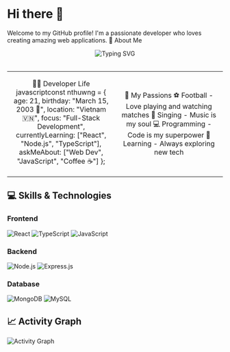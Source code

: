 # Hi there 👋

Welcome to my GitHub profile! I'm a passionate developer who loves creating amazing web applications.
🚀 About Me

<div align="center">
  <img src="https://readme-typing-svg.herokuapp.com?font=Fira+Code&weight=600&size=28&duration=4000&pause=1000&color=00D8FF&center=true&vCenter=true&multiline=true&width=600&height=100&lines=Hi+there!+I'm+a+Full-Stack+Developer+%F0%9F%91%A8%E2%80%8D%F0%9F%92%BB;Born+on+March+15%2C+2003+%F0%9F%8E%82;Passionate+about+creating+amazing+apps+%F0%9F%9A%80" alt="Typing SVG" />
</div>
<br>
<table align="center">
<tr>
<td align="center" width="50%">
  
👨‍💻 Developer Life
javascriptconst nthuwng = {
    age: 21,
    birthday: "March 15, 2003 🎂",
    location: "Vietnam 🇻🇳",
    focus: "Full-Stack Development",
    currentlyLearning: ["React", "Node.js", "TypeScript"],
    askMeAbout: ["Web Dev", "JavaScript", "Coffee ☕"]
};
</td>
<td align="center" width="50%">
🎯 My Passions
⚽ Football - Love playing and watching matches
🎤 Singing - Music is my soul
💻 Programming - Code is my superpower
🌱 Learning - Always exploring new tech
</td>
</tr>
</table>

## 💻 Skills & Technologies

### Frontend
![React](https://img.shields.io/badge/React-20232A?style=for-the-badge&logo=react&logoColor=61DAFB)
![TypeScript](https://img.shields.io/badge/TypeScript-007ACC?style=for-the-badge&logo=typescript&logoColor=white)
![JavaScript](https://img.shields.io/badge/JavaScript-F7DF1E?style=for-the-badge&logo=javascript&logoColor=black)

### Backend
![Node.js](https://img.shields.io/badge/Node.js-43853D?style=for-the-badge&logo=node.js&logoColor=white)
![Express.js](https://img.shields.io/badge/Express.js-404D59?style=for-the-badge&logo=express&logoColor=white)

### Database
![MongoDB](https://img.shields.io/badge/MongoDB-4EA94B?style=for-the-badge&logo=mongodb&logoColor=white)
![MySQL](https://img.shields.io/badge/MySQL-00000F?style=for-the-badge&logo=mysql&logoColor=white)

<!---
## 📊 GitHub Stats

![Your GitHub stats](https://github-readme-stats.vercel.app/api?username=nthuwng&show_icons=true&theme=radical)

![Top Languages](https://github-readme-stats.vercel.app/api/top-langs/?username=nthuwng&layout=compact&theme=radical)

## 🔥 GitHub Streak

![GitHub Streak](https://github-readme-streak-stats.herokuapp.com/?user=nthuwng&theme=radical)

## 🌟 Featured Projects

### 🎯 Project Name 1
Brief description of your project and what technologies you used.
- **Tech Stack**: React, Node.js, MongoDB
- **Features**: List key features
- [🔗 Live Demo](your-demo-link) | [📝 Repository](your-repo-link)

### 🎯 Project Name 2
Brief description of your project and what technologies you used.
- **Tech Stack**: TypeScript, Express.js, MySQL
- **Features**: List key features
- [🔗 Live Demo](your-demo-link) | [📝 Repository](your-repo-link)

## 📫 Let's Connect
[![Email](https://img.shields.io/badge/Email-D14836?style=for-the-badge&logo=gmail&logoColor=white)](mailto:your-email@example.com)

--->
## 📈 Activity Graph

![Activity Graph](https://github-readme-activity-graph.vercel.app/graph?username=nthuwng&theme=react-dark)


